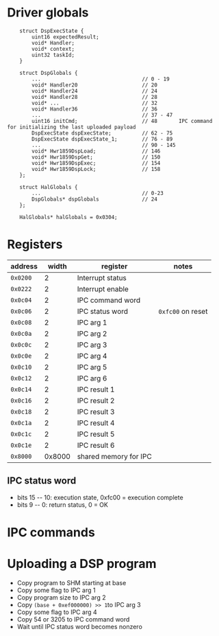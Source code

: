 # Driver globals

```
    struct DspExecState {
        uint16 expectedResult;
        void* Handler;
        void* context;
        uint32 taskId;
    }

    struct DspGlobals {
        ...                                 // 0 - 19
        void* Handler20                     // 20
        void* Handler24                     // 24
        void* Handler28                     // 28
        void* ...                           // 32
        void* Handler36                     // 36
        ...                                 // 37 - 47
        uint16 initCmd;                     // 48       IPC command for initializing the last uploaded payload
        DspExecState dspExecState;          // 62 - 75
        DspExecState dspExecState_1;        // 76 - 89
        ...                                 // 90 - 145
        void* Hwr1859DspLoad;               // 146
        void* Hwr1859DspGet;                // 150
        void* Hwr1859DspExec;               // 154
        void* Hwr1859DspLock;               // 158
    };

    struct HalGlobals {
        ...                                 // 0-23
        DspGlobals* dspGlobals              // 24
    };

    HalGlobals* halGlobals = 0x0304;
```

# Registers

| address  | width  | register              | notes             |
| -------- | ------ | --------------------- | ----------------- |
| `0x0200` | 2      | Interrupt status      |                   |
| `0x0222` | 2      | Interrupt enable      |                   |
| `0x0c04` | 2      | IPC command word      |                   |
| `0x0c06` | 2      | IPC status word       | `0xfc00` on reset |
| `0x0c08` | 2      | IPC arg 1             |                   |
| `0x0c0a` | 2      | IPC arg 2             |                   |
| `0x0c0c` | 2      | IPC arg 3             |                   |
| `0x0c0e` | 2      | IPC arg 4             |                   |
| `0x0c10` | 2      | IPC arg 5             |                   |
| `0x0c12` | 2      | IPC arg 6             |                   |
| `0x0c14` | 2      | IPC result 1          |                   |
| `0x0c16` | 2      | IPC result 2          |                   |
| `0x0c18` | 2      | IPC result 3          |                   |
| `0x0c1a` | 2      | IPC result 4          |                   |
| `0x0c1c` | 2      | IPC result 5          |                   |
| `0x0c1e` | 2      | IPC result 6          |                   |
| `0x8000` | 0x8000 | shared memory for IPC |                   |

## IPC status word

 * bits 15 -- 10: execution state, 0xfc00 = execution complete
 * bits 9 -- 0: return status, 0 = OK

# IPC commands

##

# Uploading a DSP program

-   Copy program to SHM starting at base
-   Copy some flag to IPC arg 1
-   Copy program size to IPC arg 2
-   Copy `(base + 0xef000000) >> 1`to IPC arg 3
-   Copy some flag to IPC arg 4
-   Copy 54 or 3205 to IPC command word
-   Wait until IPC status word becomes nonzero
